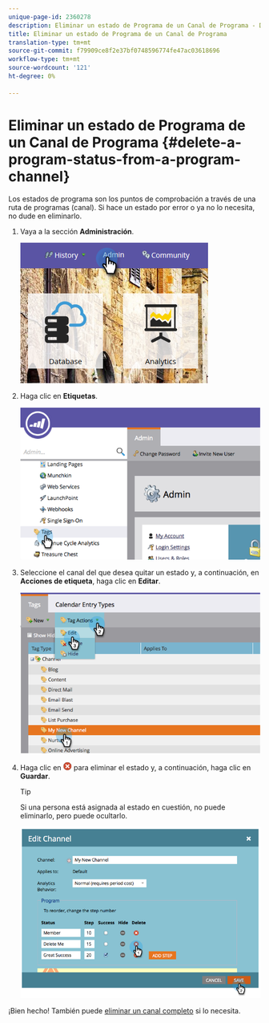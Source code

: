 ```yaml
---
unique-page-id: 2360278
description: Eliminar un estado de Programa de un Canal de Programa - Documentos de marketing - Documentación del producto
title: Eliminar un estado de Programa de un Canal de Programa
translation-type: tm+mt
source-git-commit: f79909ce8f2e37bf0748596774fe47ac03618696
workflow-type: tm+mt
source-wordcount: '121'
ht-degree: 0%

---
```



# Eliminar un estado de Programa de un Canal de Programa {#delete-a-program-status-from-a-program-channel}

Los estados de programa son los puntos de comprobación a través de una ruta de programas (canal). Si hace un estado por error o ya no lo necesita, no dude en eliminarlo.

1. Vaya a la sección **Administración**.

   ![](assets/admin.png)

1. Haga clic en **Etiquetas**.

   ![](assets/image2014-9-24-15-3a51-3a24.png)

1. Seleccione el canal del que desea quitar un estado y, a continuación, en **Acciones de etiqueta**, haga clic en **Editar**.

   ![](assets/image2014-9-24-15-3a51-3a45.png)

1. Haga clic en ![X icon](assets/image2014-9-24-15-3a52-3a39.png) para eliminar el estado y, a continuación, haga clic en **Guardar**.

   >[!TIP]
   >
   >Si una persona está asignada al estado en cuestión, no puede eliminarlo, pero puede ocultarlo.

   ![](assets/image2014-9-24-15-3a57-3a53.png)

¡Bien hecho! También puede [eliminar un canal completo](/help/marketo/product-docs/administration/tags/delete-a-program-channel.md) si lo necesita.
